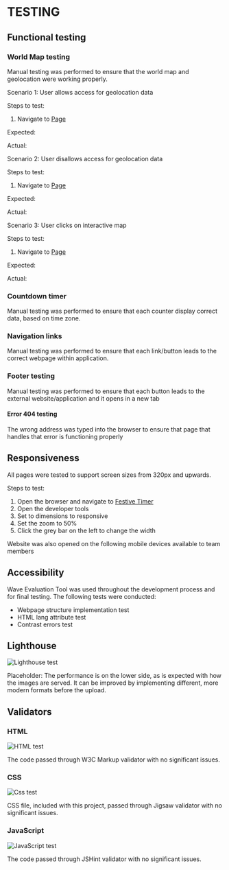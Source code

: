 # TESTING 

## Functional testing

### World Map testing

Manual testing was performed to ensure that the world map and geolocation were working properly.

Scenario 1: 
User allows access for geolocation data

Steps to test:
1. Navigate to [Page]()

Expected: 


Actual: 


Scenario 2: 
User disallows access for geolocation data

Steps to test:
1. Navigate to [Page]()

Expected: 


Actual: 


Scenario 3:
User clicks on interactive map

Steps to test:
1. Navigate to [Page]()

Expected: 


Actual: 

### Countdown timer 
Manual testing was performed to ensure that each counter display correct data, based on time zone.

### Navigation links 

Manual testing was performed to ensure that each link/button leads to the correct webpage within application.

### Footer testing

Manual testing was performed to ensure that each button leads to the external website/application and it opens in a new tab 

#### Error 404 testing 

The wrong address was typed into the browser to ensure that page that handles that error is functioning properly 


## Responsiveness

All pages were tested to support screen sizes from 320px and upwards.

Steps to test:

1. Open the browser and navigate to [Festive Timer]()
1. Open the developer tools
1. Set to dimensions to responsive
1. Set the zoom to 50%
1. Click the grey bar on the left to change the width

Website was also opened on the following mobile devices available to team members

## Accessibility

Wave Evaluation Tool was used throughout the development process and for final testing. The following tests were conducted: 

* Webpage structure implementation test
* HTML lang attribute test
* Contrast errors test

## Lighthouse 

![Lighthouse test]()

Placeholder: 
The performance is on the lower side, as is expected with how the images are served. It can be improved by implementing different, more modern formats before the upload.

## Validators

### HTML

![HTML test]()

The code passed through W3C Markup validator with no significant issues.

### CSS

![Css test]()

CSS file, included with this project, passed through Jigsaw validator with no significant issues.
### JavaScript

![JavaScript test]()

The code passed through JSHint validator with no significant issues.